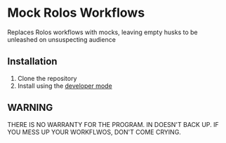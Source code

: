 # Mock Rolos Workflows
Replaces Rolos workflows with mocks, leaving empty husks to be unleashed on unsuspecting audience
## Installation
1. Clone the repository
2. Install using the [developer mode](https://developer.chrome.com/docs/extensions/mv3/getstarted/development-basics/#load-unpacked)
## WARNING
THERE IS NO WARRANTY FOR THE PROGRAM. IN DOESN'T BACK UP. IF YOU MESS UP YOUR WORKFLWOS, DON'T COME CRYING.